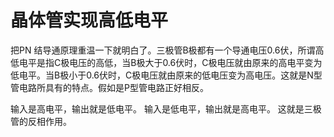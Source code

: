 # 晶体管实现高低电平

把PN 结导通原理重温一下就明白了。三极管B极都有一个导通电压0.6伏，所谓高低电平是指C极电压的高低，当B极大于0.6伏时，C极电压就由原来的高电平变为低电平。当B极小于0.6伏时，C极电压就由原来的低电压变为高电压。这就是N型管电路所具有的特点。假如是P型管电路正好相反。

输入是高电平，输出就是低电平。
输入是低电平，输出就是高电平。
这就是三极管的反相作用。
